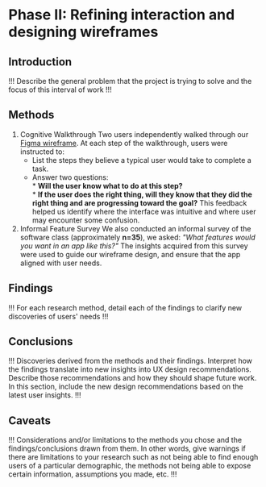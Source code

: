 # Phase II: Refining interaction and designing wireframes

## Introduction

!!! Describe the general problem that the project is trying to solve and the focus of this interval of work !!!

## Methods

1. Cognitive Walkthrough
   Two users independently walked through our [Figma wireframe](https://www.figma.com/design/jhDGKQwlUj8O7kmT1LcQr2/WireFrame_2?node-id=0-1&p=f&t=7lfkEIRinDBzvPLv-0). At each step of the walkthrough, users were instructed to:
      * List the steps they believe a typical user would take to complete a task.
      * Answer two questions:<br/>
            * **Will the user know what to do at this step?** <br/>
            * **If the user does the right thing, will they know that they did the right thing and are progressing toward the goal?**
   This feedback helped us identify where the interface was intuitive and where user may encounter some confusion.
2. Informal Feature Survey
   We also conducted an informal survey of the software class (approximately **n=35**), we asked:
   _"What features would you want in an app like this?"_
   The insights acquired from this survey were used to guide our wireframe design, and ensure that the app aligned with user needs.

## Findings

!!! For each research method, detail each of the findings to clarify new discoveries of users' needs !!!

## Conclusions

!!! Discoveries derived from the methods and their findings. Interpret how the findings translate into new insights into UX design recommendations. Describe those recommendations and how they should shape future work. In this section, include the new design recommendations based on the latest user insights. !!!

## Caveats

!!! Considerations and/or limitations to the methods you chose and the findings/conclusions drawn from them. In other words, give warnings if there are limitations to your research such as not being able to find enough users of a particular demographic, the methods not being able to expose certain information, assumptions you made, etc. !!!
